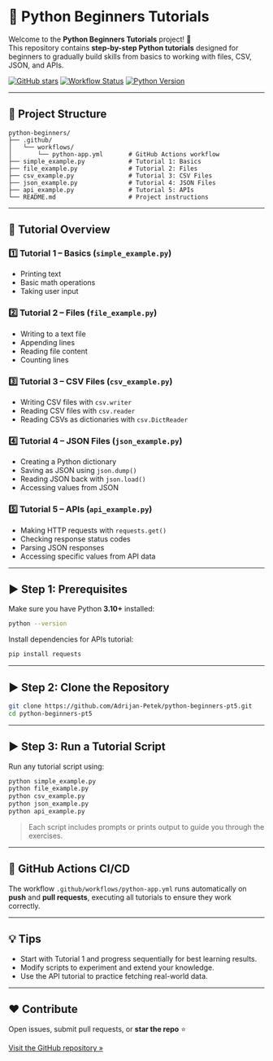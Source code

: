 # 🚀 Python Beginners Tutorials

Welcome to the **Python Beginners Tutorials** project! 🎉  
This repository contains **step-by-step Python tutorials** designed for beginners to gradually build skills from basics to working with files, CSV, JSON, and APIs.

[![GitHub stars](https://img.shields.io/github/stars/Adrijan-Petek/python-beginners-pt5?style=social)](https://github.com/Adrijan-Petek/python-beginners-pt5/stargazers)
[![Workflow Status](https://github.com/Adrijan-Petek/python-beginners-pt5/actions/workflows/python-app.yml/badge.svg)](https://github.com/Adrijan-Petek/python-beginners-pt5/actions/workflows/python-app.yml)
[![Python Version](https://img.shields.io/badge/python-3.10+-blue)](https://www.python.org/)

---

## 📂 Project Structure

```plaintext
python-beginners/
├── .github/
│   └── workflows/
│       └── python-app.yml       # GitHub Actions workflow
├── simple_example.py            # Tutorial 1: Basics
├── file_example.py              # Tutorial 2: Files
├── csv_example.py               # Tutorial 3: CSV Files
├── json_example.py              # Tutorial 4: JSON Files
├── api_example.py               # Tutorial 5: APIs
└── README.md                    # Project instructions
````

---

## 📘 Tutorial Overview

### 1️⃣ Tutorial 1 – Basics (`simple_example.py`)

* Printing text
* Basic math operations
* Taking user input

### 2️⃣ Tutorial 2 – Files (`file_example.py`)

* Writing to a text file
* Appending lines
* Reading file content
* Counting lines

### 3️⃣ Tutorial 3 – CSV Files (`csv_example.py`)

* Writing CSV files with `csv.writer`
* Reading CSV files with `csv.reader`
* Reading CSVs as dictionaries with `csv.DictReader`

### 4️⃣ Tutorial 4 – JSON Files (`json_example.py`)

* Creating a Python dictionary
* Saving as JSON using `json.dump()`
* Reading JSON back with `json.load()`
* Accessing values from JSON

### 5️⃣ Tutorial 5 – APIs (`api_example.py`)

* Making HTTP requests with `requests.get()`
* Checking response status codes
* Parsing JSON responses
* Accessing specific values from API data

---

## ▶️ Step 1: Prerequisites

Make sure you have Python **3.10+** installed:

```bash
python --version
```

Install dependencies for APIs tutorial:

```bash
pip install requests
```

---

## ▶️ Step 2: Clone the Repository

```bash
git clone https://github.com/Adrijan-Petek/python-beginners-pt5.git
cd python-beginners-pt5
```

---

## ▶️ Step 3: Run a Tutorial Script

Run any tutorial script using:

```bash
python simple_example.py
python file_example.py
python csv_example.py
python json_example.py
python api_example.py
```

> Each script includes prompts or prints output to guide you through the exercises.

---

## 🤖 GitHub Actions CI/CD

The workflow `.github/workflows/python-app.yml` runs automatically on **push** and **pull requests**, executing all tutorials to ensure they work correctly.

---

## 💡 Tips

* Start with Tutorial 1 and progress sequentially for best learning results.
* Modify scripts to experiment and extend your knowledge.
* Use the API tutorial to practice fetching real-world data.

---

## ❤️ Contribute

Open issues, submit pull requests, or **star the repo** ⭐

[Visit the GitHub repository »](https://github.com/Adrijan-Petek/python-beginners-pt5)
```
